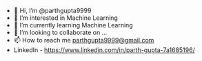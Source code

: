 - 👋 Hi, I’m @parthgupta9999
- 👀 I’m interested in Machine Learning
- 🌱 I’m currently learning Machine Learning
- 💞️ I’m looking to collaborate on ...
- 📫 How to reach me parthgupta9999@gmail.com
- LinkedIn - https://www.linkedin.com/in/parth-gupta-7a1685196/
<!---
parthgupta9999/parthgupta9999 is a ✨ special ✨ repository because its `README.md` (this file) appears on your GitHub profile.
You can click the Preview link to take a look at your changes.
--->
